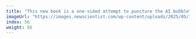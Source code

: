 ```yaml
---
title: "This new book is a one-sided attempt to puncture the AI bubble"
imageUrl: "https://images.newscientist.com/wp-content/uploads/2025/05/19160844/SEI_251040596.jpg?width=788"
index: 56
weight: 56
---
```

